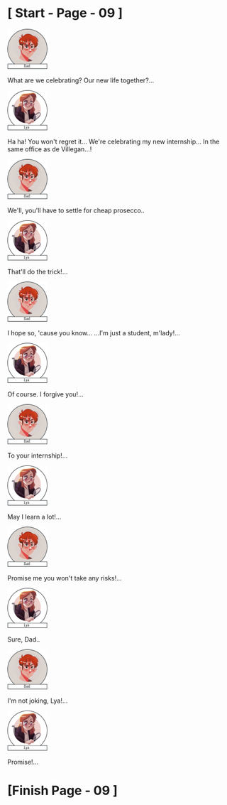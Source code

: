 #						     [ Start - Page - 09 ]

![](images/Dad.png)

What are we celebrating?
Our new life together?...

![](images/Lya-01.png)

Ha ha! You won't regret it...
We're celebrating my new internship...
In the same office as de Villegan...!

![](images/Dad.png)

We'll, you'll have to settle for cheap prosecco..

![](images/Lya-01.png)

That'll do the trick!...

![](images/Dad.png)

I hope so, 'cause you know...
...I'm just a student, m'lady!...

![](images/Lya-01.png)

Of course. I forgive you!...

![](images/Dad.png)

To your internship!...

![](images/Lya-01.png)

May I learn a lot!...

![](images/Dad.png)

Promise me you won't take any risks!...

![](images/Lya-01.png)

Sure, Dad..

![](images/Dad.png)

I'm not joking, Lya!...

![](images/Lya-01.png)

Promise!...


#					        [Finish Page - 09  ] 
